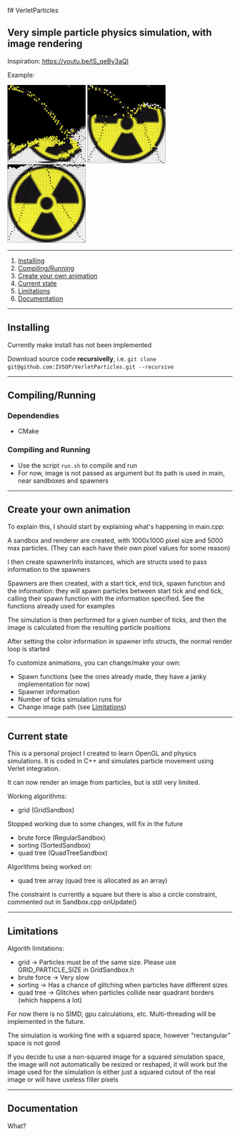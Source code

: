 f# VerletParticles

## Very simple particle physics simulation, with image rendering

Inspiration: https://youtu.be/lS_qeBy3aQI

Example:

<p float="left">
  <img src="res/Screenshot1.png" width="175" />
  <img src="res/Screenshot2.png" width="175" /> 
  <img src="res/Screenshot3.png" width="175" />
</p>

*******
 1. [Installing](#Installing)
 2. [Compiling/Running](#Compiling/Running)
 3. [Create your own animation](#Create_your_own_animation)
 3. [Current state](#Current_state)
 4. [Limitations](#Limitations)
 5. [Documentation](#Documentation)
*******


## Installing

<div id="Installing"/>

Currently make install has not been implemented

Download source code **recursivelly**, i.e. `git clone git@github.com:IVSOP/VerletParticles.git --recursive`

*******

<div id="Compiling/Running"/>

## Compiling/Running

   ### Dependendies
   * CMake

   ### Compiling and Running
   * Use the script `run.sh` to compile and run
   * For now, image is not passed as argument but its path is used in main, near sandboxes and spawners

*******

<div id="Create_your_own_animation"/>

## Create your own animation

To explain this, I should start by explaining what's happening in main.cpp:

A sandbox and renderer are created, with 1000x1000 pixel size and 5000 max particles. (They can each have their own pixel values for some reason)

I then create spawnerInfo instances, which are structs used to pass information to the spawners

Spawners are then created, with a start tick, end tick, spawn function and the information: they will spawn particles between start tick and end tick,
calling their spawn function with the information specified. See the functions already used for examples

The simulation is then performed for a given number of ticks, and then the image is calculated from the resulting particle positions

After setting the color information in spawner info structs, the normal render loop is started

To customize animations, you can change/make your own:

* Spawn functions (see the ones already made, they have a janky implementation for now)
* Spawner information
* Number of ticks simulation runs for
* Change image path (see [Limitations](#Limitations))

*******

<div id="Current_state"/>

## Current state

This is a personal project I created to learn OpenGL and physics simulations. It is coded in C++ and simulates particle movement using Verlet integration.

It can now render an image from particles, but is still very limited.

Working algorithms:
* grid (GridSandbox)

Stopped working due to some changes, will fix in the future
* brute force (RegularSandbox)
* sorting (SortedSandbox)
* quad tree (QuadTreeSandbox)

Algorithms being worked on:
* quad tree array (quad tree is allocated as an array)

The constraint is currently a square but there is also a circle constraint, commented out in Sandbox.cpp onUpdate()

*******

<div id="Limitations"/>

## Limitations

Algorith limitations:
* grid -> Particles must be of the same size. Please use GRID_PARTICLE_SIZE in GridSandbox.h
* brute force -> Very slow
* sorting -> Has a chance of glitching when particles have different sizes
* quad tree -> Glitches when particles collide near quadrant borders (which happens a lot)

For now there is no SIMD, gpu calculations, etc. Multi-threading will be implemented in the future.

The simulation is working fine with a squared space, however "rectangular" space is not good

If you decide tu use a non-squared image for a squared simulation space, the image will not automatically be
resized or reshaped, it will work but the image used for the simulation is either just a squared cutout of the real image
or will have useless filler pixels

*******

<div id="Documentation"/>

## Documentation

What?
